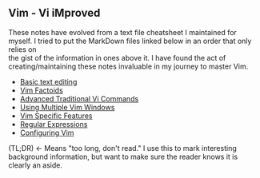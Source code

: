 ## Vim - Vi iMproved
These notes have evolved from a text file cheatsheet
I maintained for myself.  I tried to put the MarkDown
files linked below in an order that only relies on  
the gist of the information in ones above it.
I have found the act of creating/maintaining these
notes invaluable in my journey to master Vim.

* [Basic text editing](basicTextEditing.md)
* [Vim Factoids](vimFactoids.md)
* [Advanced Traditional Vi Commands](advTradViCommands.md)
* [Using Multiple Vim Windows](multipleVimWindows.md)
* [Vim Specific Features](vimSpecificFeatures.md)
* [Regular Expressions](regExp.md)
* [Configuring Vim](vimrcConfigFile.md)

(TL;DR) <- Means "too long, don't read."  I use this to
mark interesting background information, but want to make
sure the reader knows it is clearly an aside.
